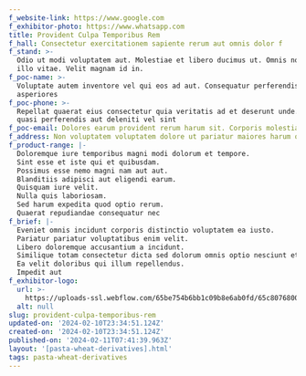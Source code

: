 ```yaml
---
f_website-link: https://www.google.com
f_exhibitor-photo: https://www.whatsapp.com
title: Provident Culpa Temporibus Rem
f_hall: Consectetur exercitationem sapiente rerum aut omnis dolor f
f_stand: >-
  Odio ut modi voluptatem aut. Molestiae et libero ducimus ut. Omnis nostrum
  illo vitae. Velit magnam id in. 
f_poc-name: >-
  Voluptate autem inventore vel qui eos ad aut. Consequatur perferendis et
  asperiores 
f_poc-phone: >-
  Repellat quaerat eius consectetur quia veritatis ad et deserunt unde. Et natus
  quasi perferendis aut deleniti vel sint
f_poc-email: Dolores earum provident rerum harum sit. Corporis molestiae et et et. Et illum
f_address: Non voluptatem voluptatem dolore ut pariatur maiores harum occaecati volup
f_product-range: |-
  Doloremque iure temporibus magni modi dolorum et tempore.
  Sint esse et iste qui et quibusdam.
  Possimus esse nemo magni nam aut aut.
  Blanditiis adipisci aut eligendi earum.
  Quisquam iure velit.
  Nulla quis laboriosam.
  Sed harum expedita quod optio rerum.
  Quaerat repudiandae consequatur nec
f_brief: |-
  Eveniet omnis incidunt corporis distinctio voluptatem ea iusto.
  Pariatur pariatur voluptatibus enim velit.
  Libero doloremque accusantium a incidunt.
  Similique totam consectetur dicta sed dolorum omnis optio nesciunt et.
  Ea velit doloribus qui illum repellendus.
  Impedit aut 
f_exhibitor-logo:
  url: >-
    https://uploads-ssl.webflow.com/65be754b6bb1c09b8e6ab0fd/65c807680088cc69f08c6d24_image9.jpeg
  alt: null
slug: provident-culpa-temporibus-rem
updated-on: '2024-02-10T23:34:51.124Z'
created-on: '2024-02-10T23:34:51.124Z'
published-on: '2024-02-11T07:41:39.963Z'
layout: '[pasta-wheat-derivatives].html'
tags: pasta-wheat-derivatives
---
```



